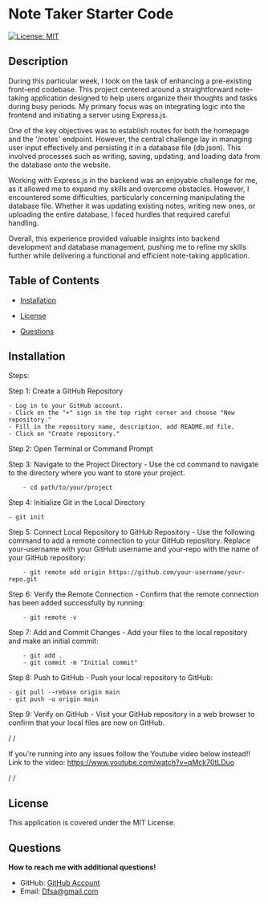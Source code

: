 # Note Taker Starter Code

[![License: MIT](https://img.shields.io/badge/License-MIT-yellow.svg)](https://opensource.org/licenses/MIT)

## Description

During this particular week, I took on the task of enhancing a pre-existing front-end codebase. This project centered around a straightforward note-taking application designed to help users organize their thoughts and tasks during busy periods. My primary focus was on integrating logic into the frontend and initiating a server using Express.js.

One of the key objectives was to establish routes for both the homepage and the '/notes' endpoint. However, the central challenge lay in managing user input effectively and persisting it in a database file (db.json). This involved processes such as writing, saving, updating, and loading data from the database onto the website.

Working with Express.js in the backend was an enjoyable challenge for me, as it allowed me to expand my skills and overcome obstacles. However, I encountered some difficulties, particularly concerning manipulating the database file. Whether it was updating existing notes, writing new ones, or uploading the entire database, I faced hurdles that required careful handling.

Overall, this experience provided valuable insights into backend development and database management, pushing me to refine my skills further while delivering a functional and efficient note-taking application.

## Table of Contents

- [Installation](#installation)

- [License](#license)

- [Questions](#questions)

## Installation

Steps:

Step 1: Create a GitHub Repository

    - Log in to your GitHub account.
    - Click on the "+" sign in the top right corner and choose "New repository."
    - Fill in the repository name, description, add README.md file.
    - Click on "Create repository."

Step 2: Open Terminal or Command Prompt

Step 3: Navigate to the Project Directory - Use the cd command to navigate to the directory where you want to store your project.

        - cd path/to/your/project

Step 4: Initialize Git in the Local Directory

    - git init

Step 5: Connect Local Repository to GitHub Repository - Use the following command to add a remote connection to your GitHub repository. Replace your-username with your GitHub username and your-repo with the name of your GitHub repository:

        - git remote add origin https://github.com/your-username/your-repo.git

Step 6: Verify the Remote Connection - Confirm that the remote connection has been added successfully by running:

        - git remote -v

Step 7: Add and Commit Changes - Add your files to the local repository and make an initial commit:

        - git add .
        - git commit -m "Initial commit"

Step 8: Push to GitHub - Push your local repository to GitHub:

    - git pull --rebase origin main
    - git push -u origin main

Step 9: Verify on GitHub - Visit your GitHub repository in a web browser to confirm that your local files are now on GitHub.

/
/

If you're running into any issues follow the Youtube video below instead!!
Link to the video: https://www.youtube.com/watch?v=qMck70tLDuo

/
/

## License

This application is covered under the MIT License.

## Questions

**How to reach me with additional questions!**

- GitHub: [GitHub Account](https://github.com/Sajjadalgburi)
- Email: Dfsa@gmail.com
